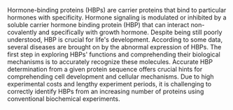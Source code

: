 Hormone-binding proteins (HBPs) are carrier proteins that bind to particular hormones with specificity. Hormone signaling is modulated or inhibited by a soluble carrier hormone binding protein (HBP) that can interact non-covalently and specifically with growth hormone. Despite being still poorly understood, HBP is crucial for life's development. According to some data, several diseases are brought on by the abnormal expression of HBPs. The first step in exploring HBPs' functions and comprehending their biological mechanisms is to accurately recognize these molecules. Accurate HBP determination from a given protein sequence offers crucial hints for comprehending cell development and cellular mechanisms. Due to high experimental costs and lengthy experiment periods, it is challenging to correctly identify HBPs from an increasing number of proteins using conventional biochemical experiments.
